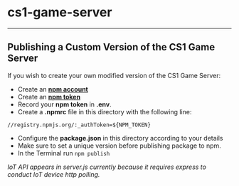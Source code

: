# cs1-game-server 
___

## Publishing a Custom Version of the CS1 Game Server

If you wish to create your own modified version of the CS1 Game Server:
- Create an <a href="https://www.npmjs.com/" rel="noopener noreferrer ">**npm account**</a>
- Create an <a href="https://docs.npmjs.com/creating-and-viewing-authentication-tokens" rel="noopener noreferrer ">**npm token**</a>
- Record your **npm token** in **.env**.
- Create a **.npmrc** file in this directory with the following line:
```
//registry.npmjs.org/:_authToken=${NPM_TOKEN}
```
- Configure the **package.json** in this directory according to your details
- Make sure to set a unique version before publishing package to npm.
- In the Terminal run ```npm publish```




*IoT API appears in server.js currently because it requires express to conduct IoT device http polling.*







